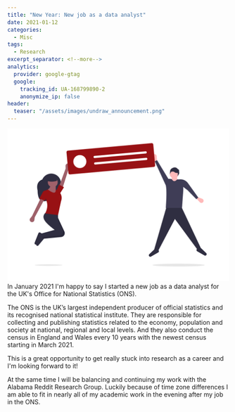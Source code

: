 ```yaml
---
title: "New Year: New job as a data analyst"
date: 2021-01-12
categories:
  - Misc
tags:
  - Research
excerpt_separator: <!--more-->
analytics:
  provider: google-gtag
  google:
    tracking_id: UA-168799890-2
    anonymize_ip: false
header:
  teaser: "/assets/images/undraw_announcement.png"
---
```

![](/assets/images/undraw_announcement.png)
In January 2021 I'm happy to say I started a new job as a data analyst for the UK's Office for National Statistics (ONS).

The ONS is the UK’s largest independent producer of official statistics and its recognised national statistical institute. They are responsible for collecting and publishing statistics related to the economy, population and society at national, regional and local levels. And they also conduct the census in England and Wales every 10 years with the newest census starting in March 2021.

This is a great opportunity to get really stuck into research as a career and I'm looking forward to it!

At the same time I will be balancing and continuing my work with the Alabama Reddit Research Group. Luckily because of time zone differences I am able to fit in nearly all of my academic work in the evening after my job in the ONS.
